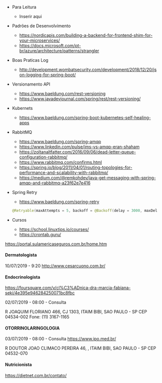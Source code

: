 
* Para Leitura
  * Inserir aqui

* Padrões de Desenvolvimento
    * https://nordicapis.com/building-a-backend-for-frontend-shim-for-your-microservices/
    * https://docs.microsoft.com/pt-br/azure/architecture/patterns/strangler
* Boas Praticas Log
    * http://development.wombatsecurity.com/development/2018/12/20/json-logging-for-spring-boot/
* Versionamento API
    * https://www.baeldung.com/rest-versioning
    * https://www.javadevjournal.com/spring/rest/rest-versioning/
* Kubernets
    * https://www.baeldung.com/spring-boot-kubernetes-self-healing-apps
* RabbitMQ
    * https://www.baeldung.com/spring-amqp
    * https://www.linkedin.com/pulse/jms-vs-amqp-eran-shaham
    * https://zoltanaltfatter.com/2016/09/06/dead-letter-queue-configuration-rabbitmq/
    * https://www.rabbitmq.com/confirms.html
    * https://spring.io/blog/2011/04/01/routing-topologies-for-performance-and-scalability-with-rabbitmq/
    * https://medium.com/@remkohdev/java-get-messaging-with-spring-amqp-and-rabbitmq-a23f62e7e416
* Spring Retry
    * https://www.baeldung.com/spring-retry
    
    ```java
    @Retryable(maxAttempts = 5, backoff = @Backoff(delay = 3000, maxDelay = 7000)
    ```
* Cursos
    * https://school.linuxtips.io/courses/
    * https://crontab.guru/

https://portal.sulamericaseguros.com.br/home.htm

#### Dermatologista ####

10/07/2019 - 9:20
http://www.cesarcuono.com.br/

#### Endocrinologista ####

https://foursquare.com/v/cl%C3%ADnica-dra-marcia-fabiana-seki/4e395e946284250071bc8fbc

02/07/2019 - 08:00 -  Consulta

R JOAQUIM FLORIANO 466, CJ 1303, ITAIM BIBI, SAO PAULO - SP
CEP 04534-002
Fone: (11) 3167-1165


#### OTORRINOLARINGOLOGIA ####

03/07/2019 - 08:00 -  Consulta
https://www.ipo.med.br/

R DOUTOR JOAO CLIMACO PEREIRA 46, , ITAIM BIBI, SAO PAULO - SP
CEP 04532-070

#### Nutricionista ####

https://dietnet.com.br/contato/



